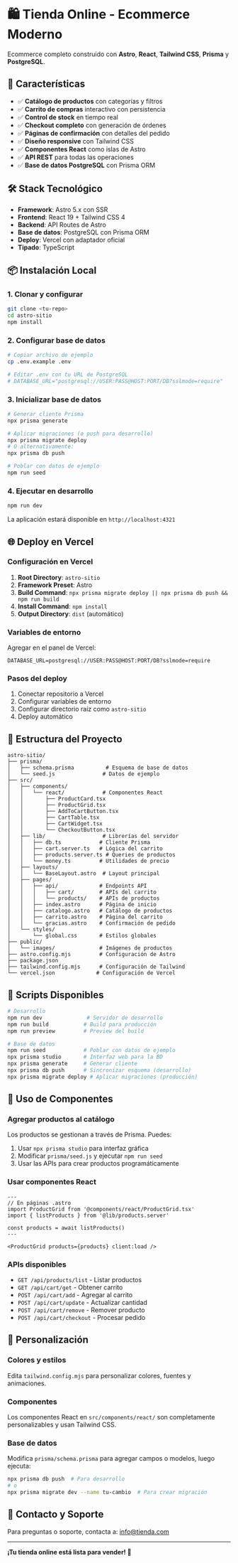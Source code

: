# 🛍️ Tienda Online - Ecommerce Moderno

Ecommerce completo construido con **Astro**, **React**, **Tailwind CSS**, **Prisma** y **PostgreSQL**.

## 🚀 Características

- ✅ **Catálogo de productos** con categorías y filtros
- ✅ **Carrito de compras** interactivo con persistencia
- ✅ **Control de stock** en tiempo real
- ✅ **Checkout completo** con generación de órdenes
- ✅ **Páginas de confirmación** con detalles del pedido
- ✅ **Diseño responsive** con Tailwind CSS
- ✅ **Componentes React** como islas de Astro
- ✅ **API REST** para todas las operaciones
- ✅ **Base de datos PostgreSQL** con Prisma ORM

## 🛠️ Stack Tecnológico

- **Framework**: Astro 5.x con SSR
- **Frontend**: React 19 + Tailwind CSS 4
- **Backend**: API Routes de Astro
- **Base de datos**: PostgreSQL con Prisma ORM
- **Deploy**: Vercel con adaptador oficial
- **Tipado**: TypeScript

## 📦 Instalación Local

### 1. Clonar y configurar

```bash
git clone <tu-repo>
cd astro-sitio
npm install
```

### 2. Configurar base de datos

```bash
# Copiar archivo de ejemplo
cp .env.example .env

# Editar .env con tu URL de PostgreSQL
# DATABASE_URL="postgresql://USER:PASS@HOST:PORT/DB?sslmode=require"
```

### 3. Inicializar base de datos

```bash
# Generar cliente Prisma
npx prisma generate

# Aplicar migraciones (o push para desarrollo)
npx prisma migrate deploy
# O alternativamente:
npx prisma db push

# Poblar con datos de ejemplo
npm run seed
```

### 4. Ejecutar en desarrollo

```bash
npm run dev
```

La aplicación estará disponible en `http://localhost:4321`

## 🌐 Deploy en Vercel

### Configuración en Vercel

1. **Root Directory**: `astro-sitio`
2. **Framework Preset**: Astro
3. **Build Command**: `npx prisma migrate deploy || npx prisma db push && npm run build`
4. **Install Command**: `npm install`
5. **Output Directory**: `dist` (automático)

### Variables de entorno

Agregar en el panel de Vercel:

```
DATABASE_URL=postgresql://USER:PASS@HOST:PORT/DB?sslmode=require
```

### Pasos del deploy

1. Conectar repositorio a Vercel
2. Configurar variables de entorno
3. Configurar directorio raíz como `astro-sitio`
4. Deploy automático

## 📂 Estructura del Proyecto

```
astro-sitio/
├── prisma/
│   ├── schema.prisma          # Esquema de base de datos
│   └── seed.js               # Datos de ejemplo
├── src/
│   ├── components/
│   │   └── react/            # Componentes React
│   │       ├── ProductCard.tsx
│   │       ├── ProductGrid.tsx
│   │       ├── AddToCartButton.tsx
│   │       ├── CartTable.tsx
│   │       ├── CartWidget.tsx
│   │       └── CheckoutButton.tsx
│   ├── lib/                  # Librerías del servidor
│   │   ├── db.ts            # Cliente Prisma
│   │   ├── cart.server.ts   # Lógica del carrito
│   │   ├── products.server.ts # Queries de productos
│   │   └── money.ts         # Utilidades de precio
│   ├── layouts/
│   │   └── BaseLayout.astro  # Layout principal
│   ├── pages/
│   │   ├── api/             # Endpoints API
│   │   │   ├── cart/        # APIs del carrito
│   │   │   └── products/    # APIs de productos
│   │   ├── index.astro      # Página de inicio
│   │   ├── catalogo.astro   # Catálogo de productos
│   │   ├── carrito.astro    # Página del carrito
│   │   └── gracias.astro    # Confirmación de pedido
│   └── styles/
│       └── global.css       # Estilos globales
├── public/
│   └── images/              # Imágenes de productos
├── astro.config.mjs         # Configuración de Astro
├── package.json
├── tailwind.config.mjs      # Configuración de Tailwind
└── vercel.json             # Configuración de Vercel
```

## 🔧 Scripts Disponibles

```bash
# Desarrollo
npm run dev              # Servidor de desarrollo
npm run build           # Build para producción
npm run preview         # Preview del build

# Base de datos
npm run seed            # Poblar con datos de ejemplo
npx prisma studio       # Interfaz web para la BD
npx prisma generate     # Generar cliente
npx prisma db push      # Sincronizar esquema (desarrollo)
npx prisma migrate deploy # Aplicar migraciones (producción)
```

## 🛒 Uso de Componentes

### Agregar productos al catálogo

Los productos se gestionan a través de Prisma. Puedes:

1. Usar `npx prisma studio` para interfaz gráfica
2. Modificar `prisma/seed.js` y ejecutar `npm run seed`
3. Usar las APIs para crear productos programáticamente

### Usar componentes React

```astro
---
// En páginas .astro
import ProductGrid from '@components/react/ProductGrid.tsx'
import { listProducts } from '@lib/products.server'

const products = await listProducts()
---

<ProductGrid products={products} client:load />
```

### APIs disponibles

- `GET /api/products/list` - Listar productos
- `GET /api/cart/get` - Obtener carrito
- `POST /api/cart/add` - Agregar al carrito
- `POST /api/cart/update` - Actualizar cantidad
- `POST /api/cart/remove` - Remover producto
- `POST /api/cart/checkout` - Procesar pedido

## 🎨 Personalización

### Colores y estilos

Edita `tailwind.config.mjs` para personalizar colores, fuentes y animaciones.

### Componentes

Los componentes React en `src/components/react/` son completamente personalizables y usan Tailwind CSS.

### Base de datos

Modifica `prisma/schema.prisma` para agregar campos o modelos, luego ejecuta:

```bash
npx prisma db push  # Para desarrollo
# o
npx prisma migrate dev --name tu-cambio  # Para crear migración
```

## 📧 Contacto y Soporte

Para preguntas o soporte, contacta a: info@tienda.com

---

**¡Tu tienda online está lista para vender! 🚀**
